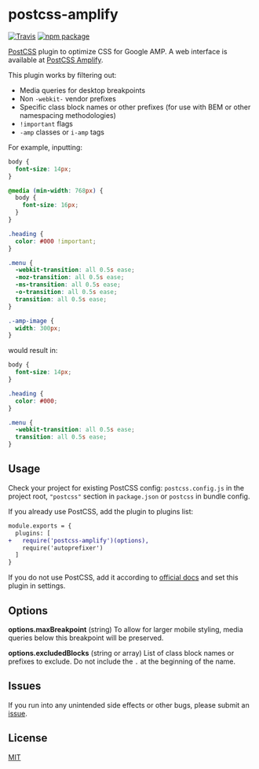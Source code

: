 # postcss-amplify

[![Travis][build-badge]][build]
[![npm package][npm-badge]][npm]

[build-badge]: https://travis-ci.org/laurenashpole/postcss-amplify.svg?branch=master
[build]: https://travis-ci.org/laurenashpole/postcss-amplify

[npm-badge]: http://img.shields.io/npm/v/postcss-amplify.svg?style=flat
[npm]: https://www.npmjs.com/package/postcss-amplify

[PostCSS] plugin to optimize CSS for Google AMP. A web interface is available at [PostCSS Amplify].

This plugin works by filtering out:

- Media queries for desktop breakpoints
- Non `-webkit-` vendor prefixes
- Specific class block names or other prefixes (for use with BEM or other namespacing methodologies)
- `!important` flags
- `-amp` classes or `i-amp` tags

[PostCSS]: https://github.com/postcss/postcss
[PostCSS Amplify]: https://laurenashpole.github.io/postcss-amplify/

For example, inputting:

```css
body {
  font-size: 14px;
}

@media (min-width: 768px) {
  body {
    font-size: 16px;
  }
}

.heading {
  color: #000 !important;
}

.menu {
  -webkit-transition: all 0.5s ease;
  -moz-transition: all 0.5s ease;
  -ms-transition: all 0.5s ease;
  -o-transition: all 0.5s ease;
  transition: all 0.5s ease;
}

.-amp-image {
  width: 300px;
}
```

would result in:

```css
body {
  font-size: 14px;
}

.heading {
  color: #000;
}

.menu {
  -webkit-transition: all 0.5s ease;
  transition: all 0.5s ease;
}
```

## Usage

Check your project for existing PostCSS config: `postcss.config.js`
in the project root, `"postcss"` section in `package.json`
or `postcss` in bundle config.

If you already use PostCSS, add the plugin to plugins list:

```diff
module.exports = {
  plugins: [
+   require('postcss-amplify')(options),
    require('autoprefixer')
  ]
}
```

If you do not use PostCSS, add it according to [official docs]
and set this plugin in settings.

[official docs]: https://github.com/postcss/postcss#usage

## Options

**options.maxBreakpoint** (string) To allow for larger mobile styling, media queries below this breakpoint will be preserved.

**options.excludedBlocks** (string or array) List of class block names or prefixes to exclude. Do not include the `.` at the beginning of the name.

## Issues

If you run into any unintended side effects or other bugs, please submit an [issue].

[issue]: https://github.com/laurenashpole/postcss-amplify/issues

## License

[MIT]

[MIT]: https://github.com/laurenashpole/postcss-amplify/blob/master/LICENSE